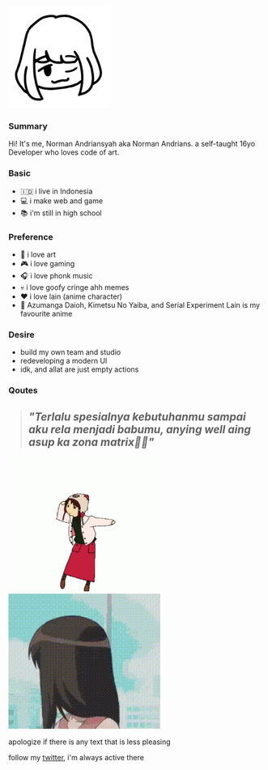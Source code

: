<img style="width: 200px;" alt="pfp" src="./assets/images/profile.png">

### Summary

Hi! It's me, Norman Andriansyah aka Norman Andrians. a self-taught 16yo Developer who loves code of art.

### Basic

- 🇮🇩️ i live in Indonesia
- 💻️ i make web and game
- 📚️ i'm still in high school

### Preference

- 🎨️ i love art
- 🎮️ i love gaming
- 🎧️ i love phonk music
- 💀️ i love goofy cringe ahh memes
- ❤️ i love lain (anime character)
- 💅️ Azumanga Daioh, Kimetsu No Yaiba, and Serial Experiment Lain is my favourite anime

### Desire

- build my own team and studio
- redeveloping a modern UI
- idk, and allat are just empty actions

### Qoutes

> ## _***"Terlalu spesialnya kebutuhanmu sampai aku rela menjadi babumu, anying well aing asup ka zona matrix🤡️💀️"***_

<img style="width: 300px;" alt="dancin lain" src="./assets/images/lain-dancing.gif">
<img style="width: 300px;" alt="dancin lain" src="./assets/images/osaka.gif">

apologize if there is any text that is less pleasing

follow my [twitter](https://twitter.com/NormanAndrians), i'm always active there